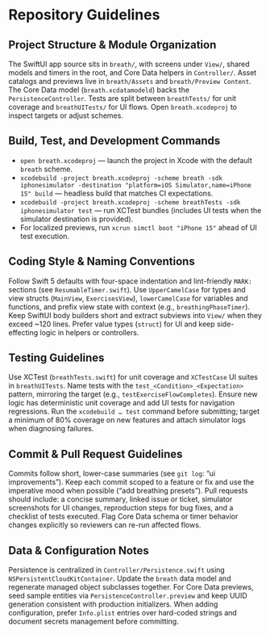 # Repository Guidelines

## Project Structure & Module Organization
The SwiftUI app source sits in `breath/`, with screens under `View/`, shared models and timers in the root, and Core Data helpers in `Controller/`. Asset catalogs and previews live in `breath/Assets` and `breath/Preview Content`. The Core Data model (`breath.xcdatamodeld`) backs the `PersistenceController`. Tests are split between `breathTests/` for unit coverage and `breathUITests/` for UI flows. Open `breath.xcodeproj` to inspect targets or adjust schemes.

## Build, Test, and Development Commands
- `open breath.xcodeproj` — launch the project in Xcode with the default `breath` scheme.
- `xcodebuild -project breath.xcodeproj -scheme breath -sdk iphonesimulator -destination "platform=iOS Simulator,name=iPhone 15" build` — headless build that matches CI expectations.
- `xcodebuild -project breath.xcodeproj -scheme breathTests -sdk iphonesimulator test` — run XCTest bundles (includes UI tests when the simulator destination is provided).
- For localized previews, run `xcrun simctl boot "iPhone 15"` ahead of UI test execution.

## Coding Style & Naming Conventions
Follow Swift 5 defaults with four-space indentation and lint-friendly `MARK:` sections (see `ResumableTimer.swift`). Use `UpperCamelCase` for types and view structs (`MainView`, `ExercisesView`), `lowerCamelCase` for variables and functions, and prefix view state with context (e.g., `breathingPhaseTimer`). Keep SwiftUI body builders short and extract subviews into `View/` when they exceed ~120 lines. Prefer value types (`struct`) for UI and keep side-effecting logic in helpers or controllers.

## Testing Guidelines
Use XCTest (`breathTests.swift`) for unit coverage and `XCTestCase` UI suites in `breathUITests`. Name tests with the `test_<Condition>_<Expectation>` pattern, mirroring the target (e.g., `testExerciseFlowCompletes`). Ensure new logic has deterministic unit coverage and add UI tests for navigation regressions. Run the `xcodebuild … test` command before submitting; target a minimum of 80% coverage on new features and attach simulator logs when diagnosing failures.

## Commit & Pull Request Guidelines
Commits follow short, lower-case summaries (see `git log`: “ui improvements”). Keep each commit scoped to a feature or fix and use the imperative mood when possible (“add breathing presets”). Pull requests should include: a concise summary, linked issue or ticket, simulator screenshots for UI changes, reproduction steps for bug fixes, and a checklist of tests executed. Flag Core Data schema or timer behavior changes explicitly so reviewers can re-run affected flows.

## Data & Configuration Notes
Persistence is centralized in `Controller/Persistence.swift` using `NSPersistentCloudKitContainer`. Update the `breath` data model and regenerate managed object subclasses together. For Core Data previews, seed sample entities via `PersistenceController.preview` and keep UUID generation consistent with production initializers. When adding configuration, prefer `Info.plist` entries over hard-coded strings and document secrets management before committing.
